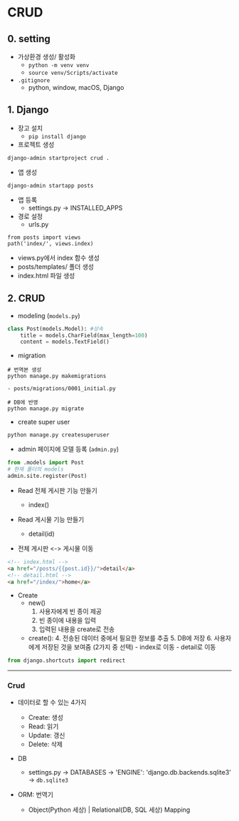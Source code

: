 # CRUD

## 0. setting

- 가상환경 생성/ 활성화
    - `python -m venv venv`
    - `source venv/Scripts/activate`
- `.gitignore` 
    - python, window, macOS, Django

## 1. Django

- 장고 설치
    - `pip install django`
- 프로젝트 생성
```shell
django-admin startproject crud .
```
- 앱 생성
```shell
django-admin startapp posts
```
- 앱 등록 
    - settings.py -> INSTALLED_APPS
- 경로 설정
    - urls.py
```
from posts import views
path('index/', views.index)
```
- views.py에서 index 함수 생성 
- posts/templates/ 폴더 생성
- index.html 파일 생성

## 2. CRUD

- modeling (`models.py`)
```python
class Post(models.Model): #상속
    title = models.CharField(max_length=100)
    content = models.TextField()
```

- migration
```shell
# 번역본 생성
python manage.py makemigrations
```
    - posts/migrations/0001_initial.py
```shell
# DB에 반영
python manage.py migrate
```

- create super user
```shell
python manage.py createsuperuser
```

- admin 페이지에 모델 등록 (`admin.py`)
```python
from .models import Post
# 현재 폴더의 models
admin.site.register(Post)
```

- Read 전체 게시판 기능 만들기 
    - index()

- Read 게시물 기능 만들기
    - detail(id)

- 전체 게시판 <-> 게시물 이동
```html
<!-- index.html -->
<a href="/posts/{{post.id}}/">detail</a>
<!-- detail.html -->
<a href="/index/">home</a>
```

- Create
    - new()
        1. 사용자에게 빈 종이 제공
        2. 빈 종이에 내용을 입력
        3. 입력된 내용을 create로 전송
    - create():
        4. 전송된 데이터 중에서 필요한 정보를 추출
        5. DB에 저장
        6. 사용자에게 저장된 것을 보여줌 (2가지 중 선택)
            - index로 이동
            - detail로 이동
```python
from django.shortcuts import redirect
```

---
### Crud

- 데이터로 할 수 있는 4가지
    - Create: 생성
    - Read: 읽기
    - Update: 갱신
    - Delete: 삭제
    
- DB
    - settings.py -> DATABASES -> 'ENGINE': 'django.db.backends.sqlite3' -> `db.sqlite3`

- ORM: 번역기
    - Object(Python 세상) | Relational(DB, SQL 세상) Mapping